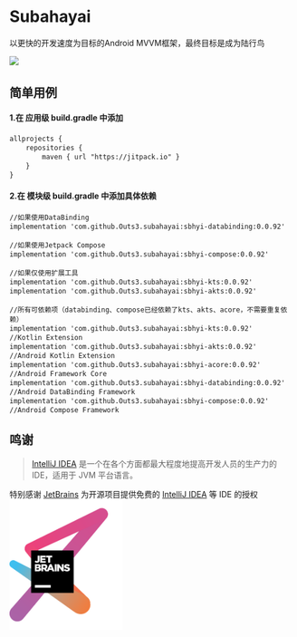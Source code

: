 # Subahayai

以更快的开发速度为目标的Android MVVM框架，最终目标是成为陆行鸟  
  
[![](https://jitpack.io/v/Outs3/subahayai.svg)](https://jitpack.io/#Outs3/subahayai)  
  
## 简单用例
#### 1.在 应用级 build.gradle 中添加
```
allprojects {  
    repositories {  
        maven { url "https://jitpack.io" }  
    }  
}
```

   
#### 2.在 模块级 build.gradle 中添加具体依赖
```
//如果使用DataBinding  
implementation 'com.github.Outs3.subahayai:sbhyi-databinding:0.0.92'
  
//如果使用Jetpack Compose  
implementation 'com.github.Outs3.subahayai:sbhyi-compose:0.0.92'
  
//如果仅使用扩展工具  
implementation 'com.github.Outs3.subahayai:sbhyi-kts:0.0.92'
implementation 'com.github.Outs3.subahayai:sbhyi-akts:0.0.92'
  
//所有可依赖项（databinding、compose已经依赖了kts、akts、acore，不需要重复依赖）  
implementation 'com.github.Outs3.subahayai:sbhyi-kts:0.0.92'			//Kotlin Extension
implementation 'com.github.Outs3.subahayai:sbhyi-akts:0.0.92'			//Android Kotlin Extension
implementation 'com.github.Outs3.subahayai:sbhyi-acore:0.0.92'			//Android Framework Core
implementation 'com.github.Outs3.subahayai:sbhyi-databinding:0.0.92'		//Android DataBinding Framework
implementation 'com.github.Outs3.subahayai:sbhyi-compose:0.0.92'			//Android Compose Framework
```

## 鸣谢

> [IntelliJ IDEA](https://zh.wikipedia.org/zh-hans/IntelliJ_IDEA) 是一个在各个方面都最大程度地提高开发人员的生产力的 IDE，适用于 JVM 平台语言。

特别感谢 [JetBrains](https://www.jetbrains.com/?from=Subahayai)
为开源项目提供免费的 [IntelliJ IDEA](https://www.jetbrains.com/idea/?from=Subahayai) 等 IDE 的授权  
[<img src=".github/jetbrains-variant-3.png" width="200"/>](https://www.jetbrains.com/?from=Subahayai)